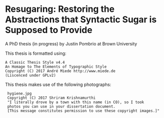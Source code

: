 # Resugaring: Restoring the Abstractions that Syntactic Sugar is Supposed to Provide

A PhD thesis (in progress) by Justin Pombrio at Brown University

This thesis is formatted using:

    A Classic Thesis Style v4.4
    An Homage to The Elements of Typographic Style
    Copyright (C) 2017 André Miede http://www.miede.de
    (Liscenced under GPLv2)

This thesis makes use of the following photographs:

     hygiene.jpg
     Copyright (C) 2017 Shriram Krishnamurthi
     "I literally drove by a town with this name (in CO), so I took
     photos you can use in your dissertation document.
     [This message constitutes permission to use these copyright images.]"
